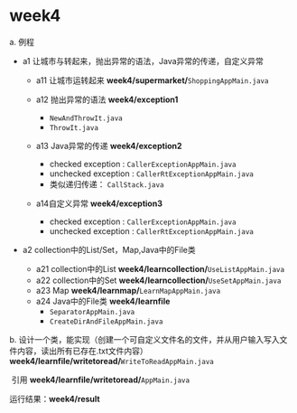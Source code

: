 # week4
a. 例程

- a1 让城市与转起来，抛出异常的语法，Java异常的传递，自定义异常
  - a11 让城市运转起来     **week4/supermarket/**`ShoppingAppMain.java`                
  - a12 抛出异常的语法     **week4/exception1**              
    - `NewAndThrowIt.java` 
    - `ThrowIt.java`

  - a13 Java异常的传递      **week4/exception2**
    - checked exception :        `CallerExceptionAppMain.java`
    - unchecked exception :   `CallerRtExceptionAppMain.java`
    - 类似递归传递：                `CallStack.java`

  - a14自定义异常              **week4/exception3**
    - checked exception :        `CallerExceptionAppMain.java`
    - unchecked exception :   `CallerRtExceptionAppMain.java`

- a2 collection中的List/Set，Map,Java中的File类
  - a21 collection中的List       **week4/learncollection/**`UseListAppMain.java`   
  - a22 collection中的Set        **week4/learncollection/**`UseSetAppMain.java` 
  - a23 Map                               **week4/learnmap/**`LearnMapAppMain.java`   
  - a24 Java中的File类              **week4/learnfile**
    - `SeparatorAppMain.java`
    - `CreateDirAndFileAppMain.java`

b. 设计一个类，能实现（创建一个可自定义文件名的文件，并从用户输入写入文件内容，读出所有已存在.txt文件内容）         **week4/learnfile/writetoread/**`WriteToReadAppMain.java`

​                                引用  **week4/learnfile/writetoread/**`AppMain.java`



运行结果：**week4/result**

